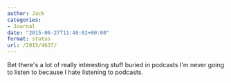 ```yaml
---
author: Jack
categories:
- Journal
date: "2015-06-27T11:40:02+00:00"
format: status
url: /2015/4637/
---
```


Bet there's a lot of really interesting stuff buried in podcasts I'm never going to listen to because I hate listening to podcasts.